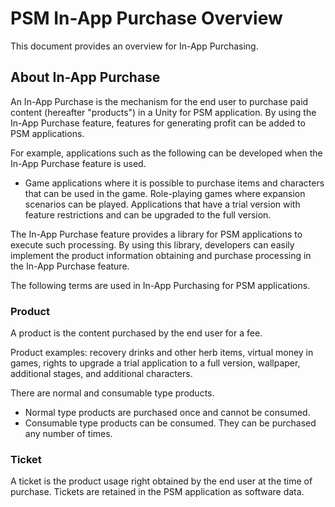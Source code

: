 PSM In-App Purchase Overview
===
This document provides an overview for In-App Purchasing.

## About In-App Purchase

An In-App Purchase is the mechanism for the end user to purchase paid content (hereafter "products") in a Unity for PSM application. By using the In-App Purchase feature, features for generating profit can be added to PSM applications.

For example, applications such as the following can be developed when the In-App Purchase feature is used.

* Game applications where it is possible to purchase items and characters that can be used in the game.
Role-playing games where expansion scenarios can be played.
Applications that have a trial version with feature restrictions and can be upgraded to the full version.

The In-App Purchase feature provides a library for PSM applications to execute such processing. By using this library, developers can easily implement the product information obtaining and purchase processing in the In-App Purchase feature.

The following terms are used in In-App Purchasing for PSM applications.

### Product

A product is the content purchased by the end user for a fee.


Product examples: recovery drinks and other herb items, virtual money in games, rights to upgrade a trial application to a full version, wallpaper, additional stages, and additional characters.

There are normal and consumable type products.

* Normal type products are purchased once and cannot be consumed.
* Consumable type products can be consumed. They can be purchased any number of times.


### Ticket

A ticket is the product usage right obtained by the end user at the time of purchase. Tickets are retained in the PSM application as software data.

